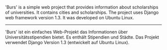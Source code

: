 'Burs' is a simple web project that provides information about scholarships of universities.
It contains cities and scholarships.
The project uses Django web framework version 1.3. It was developed on Ubuntu Linux.

----

'Burs' ist ein einfaches Web-Projekt das Informationen über Universitätsstipendien bietet.
Es enthält Stipendien und Städte.
Das Projekt verwendet Django Version 1.3 (entwickelt auf Ubuntu Linux).
